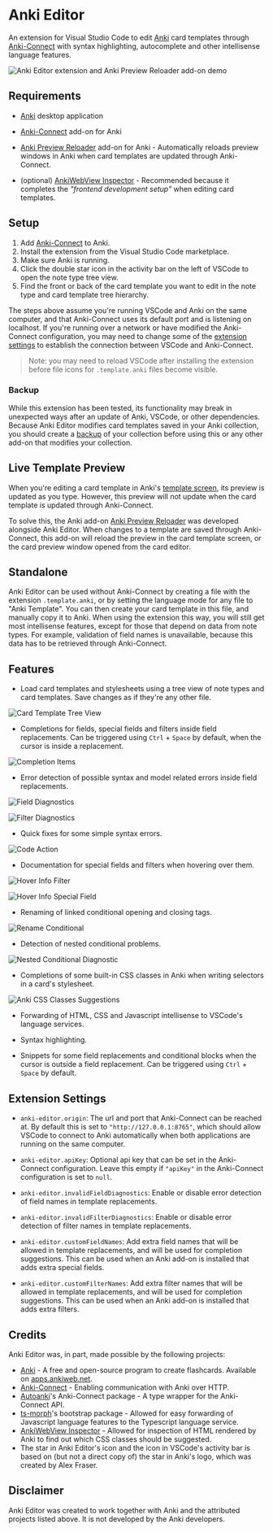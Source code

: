 # Anki Editor

An extension for Visual Studio Code to edit [Anki](https://apps.ankiweb.net/) card templates through [Anki-Connect](https://ankiweb.net/shared/info/2055492159)
with syntax highlighting, autocomplete and other intellisense language features.

![Anki Editor extension and Anki Preview Reloader add-on demo](resources/videos/anki-editor-example.gif)

## Requirements

- [Anki](https://apps.ankiweb.net/) desktop application

- [Anki-Connect](https://ankiweb.net/shared/info/2055492159) add-on for Anki

- [Anki Preview Reloader](https://github.com/Pedro-Bronsveld/anki-preview-reloader) add-on for Anki - Automatically reloads preview windows in Anki when card templates are updated through Anki-Connect.

- (optional) [AnkiWebView Inspector](https://ankiweb.net/shared/info/31746032) - Recommended because it completes the *"frontend development setup"* when editing card templates.

## Setup

1. Add [Anki-Connect](https://ankiweb.net/shared/info/2055492159) to Anki.
2. Install the extension from the Visual Studio Code marketplace.
3. Make sure Anki is running.
4. Click the double star icon in the activity bar on the left of VSCode to open the note type tree view.
5. Find the front or back of the card template you want to edit in the note type and card template tree hierarchy.

The steps above assume you're running VSCode and Anki on the same computer, and that Anki-Connect uses its default port and is listening on localhost.
If you're running over a network or have modified the Anki-Connect configuration, you may need to change some of the [extension settings](#extension-settings) to establish the connection between VSCode and Anki-Connect.

> Note: you may need to reload VSCode after installing the extension before file icons for `.template.anki` files become visible.

### Backup

While this extension has been tested, its functionality may break in unexpected ways after an update of Anki, VSCode, or other dependencies.
Because Anki Editor modifies card templates saved in your Anki collection, you should create a [backup](https://docs.ankiweb.net/backups.html) of your collection before using this or any other add-on that modifies your collection.

## Live Template Preview

When you're editing a card template in Anki's [template screen](https://docs.ankiweb.net/templates/intro.html#the-templates-screen), its preview is updated as you type.
However, this preview will not update when the card template is updated through Anki-Connect.

To solve this, the Anki add-on [Anki Preview Reloader](https://github.com/Pedro-Bronsveld/anki-preview-reloader) was developed alongside Anki Editor.
When changes to a template are saved through Anki-Connect, this add-on will reload the preview in the card template screen, or the card preview window opened from the card editor.

## Standalone

Anki Editor can be used without Anki-Connect by creating a file with the extension `.template.anki`, or by setting the language mode for any file to "Anki Template".
You can then create your card template in this file, and manually copy it to Anki.
When using the extension this way, you will still get most intellisense features, except for those that depend on data from note types.
For example, validation of field names is unavailable, because this data has to be retrieved through Anki-Connect.

## Features

- Load card templates and stylesheets using a tree view of note types and card templates.
Save changes as if they're any other file.

![Card Template Tree View](resources/videos/tree-view-example.gif)

- Completions for fields, special fields and filters inside field replacements.
Can be triggered using `Ctrl` + `Space` by default, when the cursor is inside a replacement.

![Completion Items](resources/images/completion-field-2.png)

- Error detection of possible syntax and model related errors inside field replacements.

![Field Diagnostics](resources/images/diagnostic-field.png)

![Filter Diagnostics](resources/images/diagnostic-filter.png)

- Quick fixes for some simple syntax errors.

![Code Action](resources/videos/diagnostic-code-action-example.gif)

- Documentation for special fields and filters when hovering over them.

![Hover Info Filter](resources/images/hover-filter.png)

![Hover Info Special Field](resources/images/hover-field.png)

- Renaming of linked conditional opening and closing tags.

![Rename Conditional](resources/videos/rename-example.gif)

- Detection of nested conditional problems.

![Nested Conditional Diagnostic](resources/images/diagnostic-nested-conditional.png)

- Completions of some built-in CSS classes in Anki when writing selectors in a card's stylesheet.

![Anki CSS Classes Suggestions](resources/images/completion-css-classes.png)

- Forwarding of HTML, CSS and Javascript intellisense to VSCode's language services.

- Syntax highlighting.

- Snippets for some field replacements and conditional blocks when the cursor is outside a field replacement.
Can be triggered using `Ctrl` + `Space` by default.

## Extension Settings

* `anki-editor.origin`: The url and port that Anki-Connect can be reached at. 
By default this is set to `"http://127.0.0.1:8765"`, which should allow VSCode to connect to Anki automatically when both applications are running on the same computer.

* `anki-editor.apiKey`: Optional api key that can be set in the Anki-Connect configuration.
Leave this empty if `"apiKey"` in the Anki-Connect configuration is set to `null`.

* `anki-editor.invalidFieldDiagnostics`: Enable or disable error detection of field names in template replacements.

* `anki-editor.invalidFilterDiagnostics`: Enable or disable error detection of filter names in template replacements.

* `anki-editor.customFieldNames`: Add extra field names that will be allowed in template replacements, and will be used for completion suggestions.
This can be used when an Anki add-on is installed that adds extra special fields.

* `anki-editor.customFilterNames`: Add extra filter names that will be allowed in template replacements, and will be used for completion suggestions.
This can be used when an Anki add-on is installed that adds extra filters.

## Credits

Anki Editor was, in part, made possible by the following projects:

- [Anki](https://github.com/ankitects/anki) - A free and open-source program to create flashcards. Available on [apps.ankiweb.net](https://apps.ankiweb.net).
- [Anki-Connect](https://github.com/FooSoft/anki-connect) - Enabling communication with Anki over HTTP.
- [Autoanki](https://github.com/chenlijun99/autoanki)'s Anki-Connect package - A type wrapper for the Anki-Connect API.
- [ts-morph](https://github.com/dsherret/ts-morph)'s bootstrap package - Allowed for easy forwarding of Javascript language features to the Typescript language service.
- [AnkiWebView Inspector](https://github.com/hikaru-y/anki21-addon-ankiwebview-inspector) - Allowed for inspection of HTML rendered by Anki to find out which CSS classes should be suggested.
- The star in Anki Editor's icon and the icon in VSCode's activity bar is based on (but not a direct copy of) the star in Anki's logo, which was created by Alex Fraser.

## Disclaimer

Anki Editor was created to work together with Anki and the attributed projects listed above.
It is not developed by the Anki developers.
